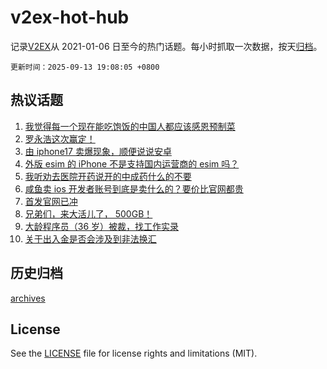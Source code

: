 # v2ex-hot-hub

 记录[V2EX](https://www.v2ex.com/)从 2021-01-06 日至今的热门话题。每小时抓取一次数据，按天[归档](archives)。

`更新时间：2025-09-13 19:08:05 +0800`

## 热议话题

1. [我觉得每一个现在能吃饱饭的中国人都应该感恩预制菜](https://www.v2ex.com/t/1158968)
1. [罗永浩这次赢定！](https://www.v2ex.com/t/1158897)
1. [由 iphone17 卖爆现象，顺便说说安卓](https://www.v2ex.com/t/1158934)
1. [外版 esim 的 iPhone 不是支持国内运营商的 esim 吗？](https://www.v2ex.com/t/1158901)
1. [我听劝去医院开药说开的中成药什么的不要](https://www.v2ex.com/t/1158921)
1. [咸鱼卖 ios 开发者账号到底是卖什么的？要价比官网都贵](https://www.v2ex.com/t/1158950)
1. [首发官网已冲](https://www.v2ex.com/t/1158872)
1. [兄弟们，来大活儿了， 500GB！](https://www.v2ex.com/t/1158928)
1. [大龄程序员（36 岁）被裁，找工作实录](https://www.v2ex.com/t/1158933)
1. [关于出入金是否会涉及到非法换汇](https://www.v2ex.com/t/1158868)

## 历史归档

[archives](archives)

## License

See the [LICENSE](LICENSE) file for license rights and limitations (MIT).

